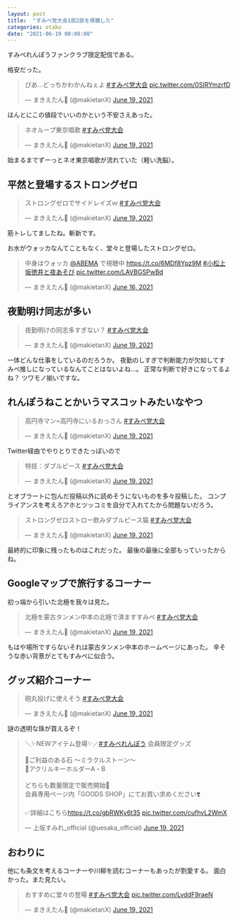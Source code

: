 ```yaml
---
layout: post
title:  "すみぺ党大会1部2部を視聴した"
categories: otaku
date: "2021-06-19 00:00:00"
---
```


すみぺれんぽうファンクラブ限定配信である。

格安だった。

<blockquote class="twitter-tweet tw-align-center"><p lang="ja" dir="ltr">ぴあ...どっちかわかんねぇよ <a href="https://twitter.com/hashtag/%E3%81%99%E3%81%BF%E3%81%BA%E5%85%9A%E5%A4%A7%E4%BC%9A?src=hash&amp;ref_src=twsrc%5Etfw">#すみぺ党大会</a> <a href="https://t.co/0SIRYmzrfD">pic.twitter.com/0SIRYmzrfD</a></p>&mdash; まきえたん🥦 (@makietanX) <a href="https://twitter.com/makietanX/status/1406123225516449792?ref_src=twsrc%5Etfw">June 19, 2021</a></blockquote> <script async src="https://platform.twitter.com/widgets.js" charset="utf-8"></script>

ほんとにこの値段でいいのかという不安さえあった。

<blockquote class="twitter-tweet tw-align-center"><p lang="ja" dir="ltr">ネオループ東京唱歌 <a href="https://twitter.com/hashtag/%E3%81%99%E3%81%BF%E3%81%BA%E5%85%9A%E5%A4%A7%E4%BC%9A?src=hash&amp;ref_src=twsrc%5Etfw">#すみぺ党大会</a></p>&mdash; まきえたん🥦 (@makietanX) <a href="https://twitter.com/makietanX/status/1406181647305777153?ref_src=twsrc%5Etfw">June 19, 2021</a></blockquote> <script async src="https://platform.twitter.com/widgets.js" charset="utf-8"></script>

始まるまでずーっとネオ東京唱歌が流れていた（軽い洗脳）。

## 平然と登場するストロングゼロ

<blockquote class="twitter-tweet tw-align-center"><p lang="ja" dir="ltr">ストロングゼロでサイドレイズｗ <a href="https://twitter.com/hashtag/%E3%81%99%E3%81%BF%E3%81%BA%E5%85%9A%E5%A4%A7%E4%BC%9A?src=hash&amp;ref_src=twsrc%5Etfw">#すみぺ党大会</a></p>&mdash; まきえたん🥦 (@makietanX) <a href="https://twitter.com/makietanX/status/1406198998147297282?ref_src=twsrc%5Etfw">June 19, 2021</a></blockquote> <script async src="https://platform.twitter.com/widgets.js" charset="utf-8"></script>

筋トレしてましたね。斬新です。

お水がウォッカなんてこともなく、堂々と登場したストロングゼロ。

<blockquote class="twitter-tweet tw-align-center"><p lang="ja" dir="ltr">中身はウォッカ <a href="https://twitter.com/ABEMA?ref_src=twsrc%5Etfw">@ABEMA</a> で視聴中 <a href="https://t.co/6MDf8Ypz9M">https://t.co/6MDf8Ypz9M</a> <a href="https://twitter.com/hashtag/%E5%B0%8F%E6%9D%BE%E4%B8%8A%E5%9D%82%E5%BE%B3%E4%BA%95%E3%81%A8%E5%A4%9C%E3%81%82%E3%81%9D%E3%81%B3?src=hash&amp;ref_src=twsrc%5Etfw">#小松上坂徳井と夜あそび</a> <a href="https://t.co/LAVBGSPwBd">pic.twitter.com/LAVBGSPwBd</a></p>&mdash; まきえたん🥦 (@makietanX) <a href="https://twitter.com/makietanX/status/1405158344143212552?ref_src=twsrc%5Etfw">June 16, 2021</a></blockquote> <script async src="https://platform.twitter.com/widgets.js" charset="utf-8"></script>

## 夜勤明け同志が多い

<blockquote class="twitter-tweet tw-align-center"><p lang="ja" dir="ltr">夜勤明けの同志多すぎない？ <a href="https://twitter.com/hashtag/%E3%81%99%E3%81%BF%E3%81%BA%E5%85%9A%E5%A4%A7%E4%BC%9A?src=hash&amp;ref_src=twsrc%5Etfw">#すみぺ党大会</a></p>&mdash; まきえたん🥦 (@makietanX) <a href="https://twitter.com/makietanX/status/1406186704801722368?ref_src=twsrc%5Etfw">June 19, 2021</a></blockquote> <script async src="https://platform.twitter.com/widgets.js" charset="utf-8"></script>

一体どんな仕事をしているのだろうか。
夜勤のしすぎで判断能力が欠如してすみぺ推しになっているなんてことはないよね...。
正常な判断で好きになってるよね？
ツワモノ揃いですな。

## れんぽうねことかいうマスコットみたいなやつ

<blockquote class="twitter-tweet tw-align-center"><p lang="ja" dir="ltr">高円寺マン=高円寺にいるおっさん <a href="https://twitter.com/hashtag/%E3%81%99%E3%81%BF%E3%81%BA%E5%85%9A%E5%A4%A7%E4%BC%9A?src=hash&amp;ref_src=twsrc%5Etfw">#すみぺ党大会</a></p>&mdash; まきえたん🥦 (@makietanX) <a href="https://twitter.com/makietanX/status/1406136712951001091?ref_src=twsrc%5Etfw">June 19, 2021</a></blockquote> <script async src="https://platform.twitter.com/widgets.js" charset="utf-8"></script>

Twitter経由でやりとりできたっぽいので

<blockquote class="twitter-tweet tw-align-center"><p lang="ja" dir="ltr">特技：ダブルピース <a href="https://twitter.com/hashtag/%E3%81%99%E3%81%BF%E3%81%BA%E5%85%9A%E5%A4%A7%E4%BC%9A?src=hash&amp;ref_src=twsrc%5Etfw">#すみぺ党大会</a></p>&mdash; まきえたん🥦 (@makietanX) <a href="https://twitter.com/makietanX/status/1406190781002502152?ref_src=twsrc%5Etfw">June 19, 2021</a></blockquote> <script async src="https://platform.twitter.com/widgets.js" charset="utf-8"></script>

とオブラートに包んだ投稿以外に読めそうにないものを多々投稿した。
コンプライアンスを考えろアホとツッコミを自分で入れてたから問題ないだろう。

<blockquote class="twitter-tweet tw-align-center"><p lang="ja" dir="ltr">ストロングゼロストロー飲みダブルピース猫 <a href="https://twitter.com/hashtag/%E3%81%99%E3%81%BF%E3%81%BA%E5%85%9A%E5%A4%A7%E4%BC%9A?src=hash&amp;ref_src=twsrc%5Etfw">#すみぺ党大会</a></p>&mdash; まきえたん🥦 (@makietanX) <a href="https://twitter.com/makietanX/status/1406211919258603528?ref_src=twsrc%5Etfw">June 19, 2021</a></blockquote> <script async src="https://platform.twitter.com/widgets.js" charset="utf-8"></script>

最終的に印象に残ったものはこれだった。
最後の最後に全部もっていったからね。

## Googleマップで旅行するコーナー

初っ端から引いた北極を我々は見た。

<blockquote class="twitter-tweet tw-align-center"><p lang="ja" dir="ltr">北極を蒙古タンメン中本の北極で済ますすみぺ <a href="https://twitter.com/hashtag/%E3%81%99%E3%81%BF%E3%81%BA%E5%85%9A%E5%A4%A7%E4%BC%9A?src=hash&amp;ref_src=twsrc%5Etfw">#すみぺ党大会</a></p>&mdash; まきえたん🥦 (@makietanX) <a href="https://twitter.com/makietanX/status/1406147022432833536?ref_src=twsrc%5Etfw">June 19, 2021</a></blockquote> <script async src="https://platform.twitter.com/widgets.js" charset="utf-8"></script>

もはや場所ですらないそれは蒙古タンメン中本のホームページにあった。
辛そうな赤い背景がとてもすみぺに似合う。

## グッズ紹介コーナー

<blockquote class="twitter-tweet tw-align-center"><p lang="ja" dir="ltr">砲丸投げに使えそう <a href="https://twitter.com/hashtag/%E3%81%99%E3%81%BF%E3%81%BA%E5%85%9A%E5%A4%A7%E4%BC%9A?src=hash&amp;ref_src=twsrc%5Etfw">#すみぺ党大会</a></p>&mdash; まきえたん🥦 (@makietanX) <a href="https://twitter.com/makietanX/status/1406208172751130628?ref_src=twsrc%5Etfw">June 19, 2021</a></blockquote> <script async src="https://platform.twitter.com/widgets.js" charset="utf-8"></script>

謎の透明な珠が買えるぞ！

<blockquote class="twitter-tweet tw-align-center"><p lang="ja" dir="ltr">＼✨NEWアイテム登場✨／<a href="https://twitter.com/hashtag/%E3%81%99%E3%81%BF%E3%81%BA%E3%82%8C%E3%82%93%E3%81%BD%E3%81%86?src=hash&amp;ref_src=twsrc%5Etfw">#すみぺれんぽう</a> 会員限定グッズ<br><br>🔮ご利益のある石 ～ミラクルストーン～<br>👑アクリルキーホルダーA・B<br><br>どちらも数量限定で販売開始👏<br>会員専用ページ内「GOODS SHOP」にてお買い求めください❣️<br><br>✅詳細はこちら<a href="https://t.co/gbRWKy6t35">https://t.co/gbRWKy6t35</a> <a href="https://t.co/cufhvL2WmX">pic.twitter.com/cufhvL2WmX</a></p>&mdash; 上坂すみれ_official (@uesaka_official) <a href="https://twitter.com/uesaka_official/status/1406226333378641923?ref_src=twsrc%5Etfw">June 19, 2021</a></blockquote> <script async src="https://platform.twitter.com/widgets.js" charset="utf-8"></script>

## おわりに

他にも条文を考えるコーナーや川柳を読むコーナーもあったが割愛する。
面白かった。また見たい。

<blockquote class="twitter-tweet tw-align-center"><p lang="ja" dir="ltr">おすすめに堂々の登場 <a href="https://twitter.com/hashtag/%E3%81%99%E3%81%BF%E3%81%BA%E5%85%9A%E5%A4%A7%E4%BC%9A?src=hash&amp;ref_src=twsrc%5Etfw">#すみぺ党大会</a> <a href="https://t.co/LvddF9raeN">pic.twitter.com/LvddF9raeN</a></p>&mdash; まきえたん🥦 (@makietanX) <a href="https://twitter.com/makietanX/status/1406213223565742081?ref_src=twsrc%5Etfw">June 19, 2021</a></blockquote> <script async src="https://platform.twitter.com/widgets.js" charset="utf-8"></script>
